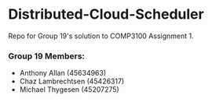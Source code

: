 # Distributed-Cloud-Scheduler

Repo for Group 19's solution to COMP3100 Assignment 1.


### Group 19 Members:
- Anthony Allan (45634963)
- Chaz Lambrechtsen (45426317)
- Michael Thygesen (45207275)

